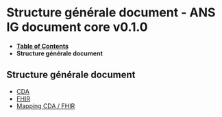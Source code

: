 # Structure générale document - ANS IG document core v0.1.0

* [**Table of Contents**](toc.md)
* **Structure générale document**

## Structure générale document

* [CDA](./ressourcesCDA-struc-gen.md)
* [FHIR](./ressourcesFHIR-struc-gen.md)
* [Mapping CDA / FHIR](./mappingCDA-FHIR-struc-gen.md)

